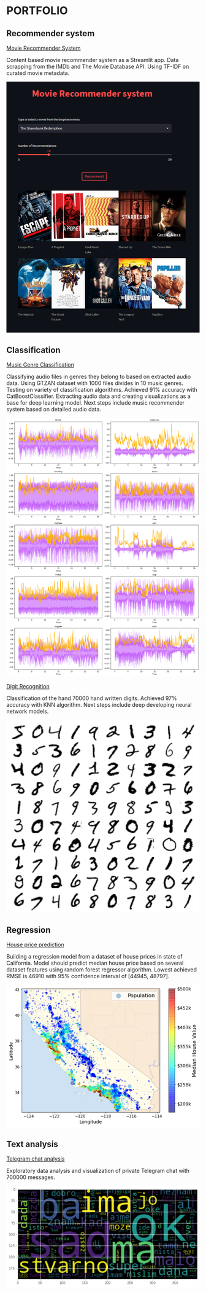 # PORTFOLIO



## Recommender system

[Movie Recommender System](https://github.com/mju-git/movie-recommender)

Content based movie recommender system as a Streamlit app. 
Data scrapping from the IMDb and The Movie Database API. 
Using TF-IDF on curated movie metadata.  

<img src="./images/recommender.png"  alt="recommender">



## Classification

[Music Genre Classification](https://github.com/mju-git/Music-Genre-Classification)

Classifying audio files in genres they belong to based on extracted audio data. Using GTZAN dataset with 1000 files divides in 10 music genres. Testing on variety of classification algorithms. Achieved 91% accuracy with CatBoostClassifier. Extracting audio data and creating visualizations as a base for deep learning model. Next steps include music recommender system based on detailed audio data.

<img src="./images/audio_classifier.png"  alt="audio_classifier">


[Digit Recognition](https://github.com/mju-git/MNIST)

Classification of the hand 70000 hand written digits. Achieved 97% accuracy with KNN algorithm. Next steps include deep developing neural network models. 

<img src="./images/digits.png"  alt="digits">



## Regression

[House price prediction](https://github.com/mju-git/housing-prices)

Building a regression model from a dataset of house prices in state of California. Model should predict median house price based on several dataset features using random forest regressor algorithm. Lowest achieved RMSE is 46910 with 95% confidence interval of [44945, 48797].

<img src="./images/california_housing.png"  alt="california_housing">



## Text analysis

[Telegram chat analysis](https://github.com/mju-git/chat-analysis)

Exploratory data analysis and visualization of private Telegram chat with 700000 messages.

<img src="./images/word_cloud.png"  alt="word_cloud">



